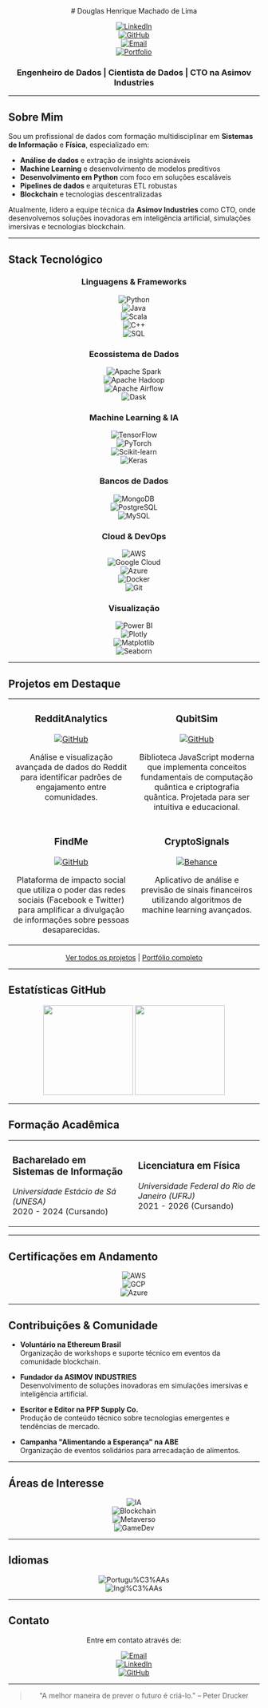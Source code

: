 <div align="center">  
# Douglas Henrique Machado de Lima

[![LinkedIn](https://img.shields.io/badge/LinkedIn-0077B5?style=for-the-badge&logo=linkedin&logoColor=white)](https://www.linkedin.com/in/dougdotcon/)  
[![GitHub](https://img.shields.io/badge/GitHub-100000?style=for-the-badge&logo=github&logoColor=white)](https://github.com/dougdotcon)  
[![Email](https://img.shields.io/badge/Gmail-D14836?style=for-the-badge&logo=gmail&logoColor=white)](mailto:dougdotcon@gmail.com)  
[![Portfolio](https://img.shields.io/badge/Portfolio-0A0A0A?style=for-the-badge&logo=dev.to&logoColor=white)](https://colab.research.google.com/drive/1xq-7fztEdRaXsdDjfWo0aYCQldNgCnw1#scrollTo=RPTNxYHWciu6)

### Engenheiro de Dados | Cientista de Dados | CTO na Asimov Industries

</div>

---

## Sobre Mim

Sou um profissional de dados com formação multidisciplinar em **Sistemas de Informação** e **Física**, especializado em:

- **Análise de dados** e extração de insights acionáveis  
- **Machine Learning** e desenvolvimento de modelos preditivos  
- **Desenvolvimento em Python** com foco em soluções escaláveis  
- **Pipelines de dados** e arquiteturas ETL robustas  
- **Blockchain** e tecnologias descentralizadas  

Atualmente, lidero a equipe técnica da **Asimov Industries** como CTO, onde desenvolvemos soluções inovadoras em inteligência artificial, simulações imersivas e tecnologias blockchain.

---

## Stack Tecnológico

<div align="center">

### Linguagens & Frameworks
![Python](https://img.shields.io/badge/Python-3776AB?style=for-the-badge&logo=python&logoColor=white)  
![Java](https://img.shields.io/badge/Java-007396?style=for-the-badge&logo=java&logoColor=white)  
![Scala](https://img.shields.io/badge/Scala-DC322F?style=for-the-badge&logo=scala&logoColor=white)  
![C++](https://img.shields.io/badge/C++-00599C?style=for-the-badge&logo=c%2B%2B&logoColor=white)  
![SQL](https://img.shields.io/badge/SQL-4479A1?style=for-the-badge&logo=postgresql&logoColor=white)

### Ecossistema de Dados
![Apache Spark](https://img.shields.io/badge/Apache_Spark-E25A1C?style=for-the-badge&logo=apache-spark&logoColor=white)  
![Apache Hadoop](https://img.shields.io/badge/Hadoop-66CCFF?style=for-the-badge&logo=apache-hadoop&logoColor=black)  
![Apache Airflow](https://img.shields.io/badge/Airflow-017CEE?style=for-the-badge&logo=apache-airflow&logoColor=white)  
![Dask](https://img.shields.io/badge/Dask-FDA061?style=for-the-badge&logo=dask&logoColor=white)

### Machine Learning & IA
![TensorFlow](https://img.shields.io/badge/TensorFlow-FF6F00?style=for-the-badge&logo=tensorflow&logoColor=white)  
![PyTorch](https://img.shields.io/badge/PyTorch-EE4C2C?style=for-the-badge&logo=pytorch&logoColor=white)  
![Scikit-learn](https://img.shields.io/badge/Scikit--learn-F7931E?style=for-the-badge&logo=scikit-learn&logoColor=white)  
![Keras](https://img.shields.io/badge/Keras-D00000?style=for-the-badge&logo=keras&logoColor=white)

### Bancos de Dados
![MongoDB](https://img.shields.io/badge/MongoDB-4EA94B?style=for-the-badge&logo=mongodb&logoColor=white)  
![PostgreSQL](https://img.shields.io/badge/PostgreSQL-316192?style=for-the-badge&logo=postgresql&logoColor=white)  
![MySQL](https://img.shields.io/badge/MySQL-00000F?style=for-the-badge&logo=mysql&logoColor=white)

### Cloud & DevOps
![AWS](https://img.shields.io/badge/AWS-232F3E?style=for-the-badge&logo=amazon-aws&logoColor=white)  
![Google Cloud](https://img.shields.io/badge/GCP-4285F4?style=for-the-badge&logo=google-cloud&logoColor=white)  
![Azure](https://img.shields.io/badge/Azure-0089D6?style=for-the-badge&logo=microsoft-azure&logoColor=white)  
![Docker](https://img.shields.io/badge/Docker-2496ED?style=for-the-badge&logo=docker&logoColor=white)  
![Git](https://img.shields.io/badge/Git-F05032?style=for-the-badge&logo=git&logoColor=white)

### Visualização
![Power BI](https://img.shields.io/badge/Power_BI-F2C811?style=for-the-badge&logo=power-bi&logoColor=black)  
![Plotly](https://img.shields.io/badge/Plotly-239120?style=for-the-badge&logo=plotly&logoColor=white)  
![Matplotlib](https://img.shields.io/badge/Matplotlib-11557c?style=for-the-badge&logo=python&logoColor=white)  
![Seaborn](https://img.shields.io/badge/Seaborn-4C72B0?style=for-the-badge&logo=python&logoColor=white)

</div>

---

## Projetos em Destaque

<div align="center">
<table>
  <tr>
    <td width="50%" valign="top">
      <h3 align="center">RedditAnalytics</h3>
      <div align="center">
        <a href="https://github.com/dougdotcon/RedditAnalytics" target="_blank">
          <img src="https://img.shields.io/badge/GitHub-181717?style=for-the-badge&logo=github&logoColor=white" alt="GitHub"/>
        </a>
        <p>Análise e visualização avançada de dados do Reddit para identificar padrões de engajamento entre comunidades.</p>
      </div>
    </td>
    <td width="50%" valign="top">
      <h3 align="center">QubitSim</h3>
      <div align="center">
        <a href="https://github.com/dougdotcon/QubitSim" target="_blank">
          <img src="https://img.shields.io/badge/GitHub-181717?style=for-the-badge&logo=github&logoColor=white" alt="GitHub"/>
        </a>
        <p>Biblioteca JavaScript moderna que implementa conceitos fundamentais de computação quântica e criptografia quântica. Projetada para ser intuitiva e educacional.</p>
      </div>
    </td>
  </tr>
  <tr>
    <td width="50%" valign="top">
      <h3 align="center">FindMe</h3>
      <div align="center">
        <a href="https://github.com/dougdotcon/FindMe" target="_blank">
          <img src="https://img.shields.io/badge/GitHub-181717?style=for-the-badge&logo=github&logoColor=white" alt="GitHub"/>
        </a>
        <p>Plataforma de impacto social que utiliza o poder das redes sociais (Facebook e Twitter) para amplificar a divulgação de informações sobre pessoas desaparecidas.</p>
      </div>
    </td>
    <td width="50%" valign="top">
      <h3 align="center">CryptoSignals</h3>
      <div align="center">
        <a href="https://www.behance.net/gallery/201464477/App-CryptoSignalsApp" target="_blank">
          <img src="https://img.shields.io/badge/Behance-1769FF?style=for-the-badge&logo=behance&logoColor=white" alt="Behance"/>
        </a>
        <p>Aplicativo de análise e previsão de sinais financeiros utilizando algoritmos de machine learning avançados.</p>
      </div>
    </td>
  </tr>
</table>
</div>

<div align="center">
  
[Ver todos os projetos](https://www.behance.net/dougdotcon) | [Portfólio completo](https://colab.research.google.com/drive/1xq-7fztEdRaXsdDjfWo0aYCQldNgCnw1#scrollTo=RPTNxYHWciu6)

</div>

---

## Estatísticas GitHub

<div align="center">
  <img height="180em" src="https://github-readme-stats.vercel.app/api?username=dougdotcon&show_icons=true&theme=tokyonight&include_all_commits=true&count_private=true"/>
  <img height="180em" src="https://github-readme-stats.vercel.app/api/top-langs/?username=dougdotcon&layout=compact&langs_count=7&theme=tokyonight"/>
</div>

---

## Formação Acadêmica

<div align="center">
<table>
  <tr>
    <td width="50%">
      <h3>Bacharelado em Sistemas de Informação</h3>
      <p><em>Universidade Estácio de Sá (UNESA)</em><br>2020 - 2024 (Cursando)</p>
    </td>
    <td width="50%">
      <h3>Licenciatura em Física</h3>
      <p><em>Universidade Federal do Rio de Janeiro (UFRJ)</em><br>2021 - 2026 (Cursando)</p>
    </td>
  </tr>
</table>
</div>

---

## Certificações em Andamento

<div align="center">
  
![AWS](https://img.shields.io/badge/AWS_Certified_Machine_Learning-Specialty-FF9900?style=for-the-badge&logo=amazon-aws&logoColor=white)  
![GCP](https://img.shields.io/badge/Google_Cloud-Professional_Data_Engineer-4285F4?style=for-the-badge&logo=google-cloud&logoColor=white)  
![Azure](https://img.shields.io/badge/Microsoft_Certified-Azure_Data_Scientist_Associate-0089D6?style=for-the-badge&logo=microsoft-azure&logoColor=white)

</div>

---

## Contribuições & Comunidade

- **Voluntário na Ethereum Brasil**  
  Organização de workshops e suporte técnico em eventos da comunidade blockchain.
  
- **Fundador da ASIMOV INDUSTRIES**  
  Desenvolvimento de soluções inovadoras em simulações imersivas e inteligência artificial.
  
- **Escritor e Editor na PFP Supply Co.**  
  Produção de conteúdo técnico sobre tecnologias emergentes e tendências de mercado.
  
- **Campanha "Alimentando a Esperança" na ABE**  
  Organização de eventos solidários para arrecadação de alimentos.

---

## Áreas de Interesse

<div align="center">
  
![IA](https://img.shields.io/badge/Intelig%C3%AAncia_Artificial-8A2BE2?style=for-the-badge)  
![Blockchain](https://img.shields.io/badge/Blockchain-121D33?style=for-the-badge)  
![Metaverso](https://img.shields.io/badge/Metaverso_e_RV/RA-FF6F61?style=for-the-badge)  
![GameDev](https://img.shields.io/badge/Desenvolvimento_de_Jogos-E60012?style=for-the-badge)

</div>

---

## Idiomas

<div align="center">
  
![Portugu%C3%AAs](https://img.shields.io/badge/Portugu%C3%AAs-Nativo-009c3b?style=for-the-badge)  
![Ingl%C3%AAs](https://img.shields.io/badge/Ingl%C3%AAs-Fluente-0052cc?style=for-the-badge)

</div>

---

## Contato

<div align="center">
  
Entre em contato através de:

[![Email](https://img.shields.io/badge/Email-dougdotcon@gmail.com-D14836?style=for-the-badge&logo=gmail&logoColor=white)](mailto:dougdotcon@gmail.com)  
[![LinkedIn](https://img.shields.io/badge/LinkedIn-dougdotcon-0077B5?style=for-the-badge&logo=linkedin&logoColor=white)](https://www.linkedin.com/in/dougdotcon/)  
[![GitHub](https://img.shields.io/badge/GitHub-dougdotcon-100000?style=for-the-badge&logo=github&logoColor=white)](https://github.com/dougdotcon)

</div>

---

<div align="center">
  
> "A melhor maneira de prever o futuro é criá-lo." – Peter Drucker

</div>
